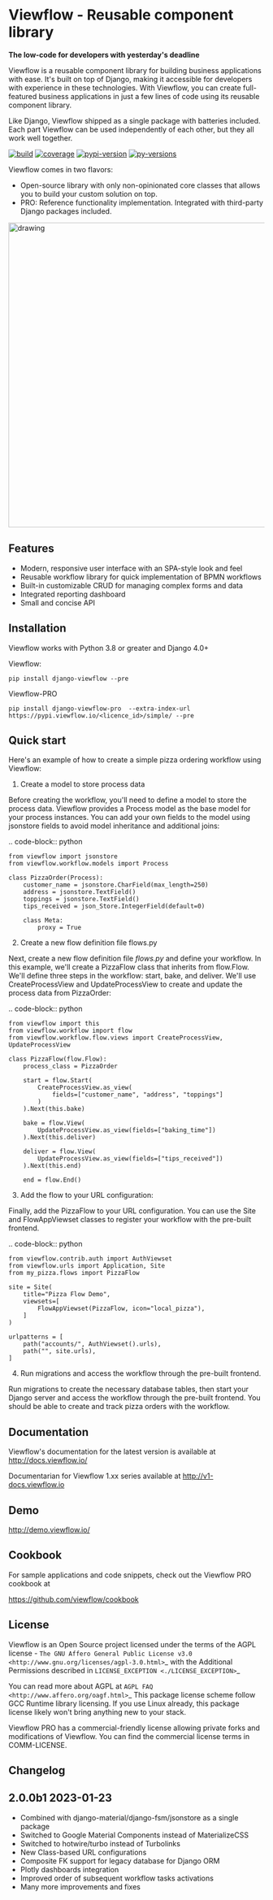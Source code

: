 # Viewflow - Reusable component library

**The low-code for developers with yesterday's deadline**

Viewflow is a reusable component library for building business applications with
ease. It's built on top of Django, making it accessible for developers with
experience in these technologies. With Viewflow, you can create full-featured
business applications in just a few lines of code using its reusable component
library.

Like Django, Viewflow shipped as a single package with batteries included. Each
part Viewflow can be used independently of each other, but they all work well
together.

[![build]][build] [![coverage]][coverage] [![pypi-version]][pypi] [![py-versions]][pypi]


Viewflow comes in two flavors:
- Open-source library with only non-opinionated core classes that allows you to build
  your custom solution on top.
- PRO: Reference functionality implementation. Integrated with third-party Django packages included.

<img src="assets/ShipmentProcess.png" alt="drawing" width="600"/>

## Features

- Modern, responsive user interface with an SPA-style look and feel
- Reusable workflow library for quick implementation of BPMN workflows
- Built-in customizable CRUD for managing complex forms and data
- Integrated reporting dashboard
- Small and concise API


## Installation

Viewflow works with Python 3.8 or greater and Django 4.0+

Viewflow:

    pip install django-viewflow --pre

Viewflow-PRO

    pip install django-viewflow-pro  --extra-index-url https://pypi.viewflow.io/<licence_id>/simple/ --pre

## Quick start

Here's an example of how to create a simple pizza ordering workflow using Viewflow:

1. Create a model to store process data

Before creating the workflow, you'll need to define a model to store the process
data. Viewflow provides a Process model as the base model for your process
instances. You can add your own fields to the model using jsonstore fields to
avoid model inheritance and additional joins:

.. code-block:: python

    from viewflow import jsonstore
    from viewflow.workflow.models import Process

    class PizzaOrder(Process):
        customer_name = jsonstore.CharField(max_length=250)
        address = jsonstore.TextField()
        toppings = jsonstore.TextField()
        tips_received = json_Store.IntegerField(default=0)

        class Meta:
            proxy = True

2. Create a new flow definition file flows.py

Next, create a new flow definition file *flows.py* and define your workflow. In
this example, we'll create a PizzaFlow class that inherits from flow.Flow.
We'll define three steps in the workflow: start, bake, and deliver. We'll
use CreateProcessView and UpdateProcessView to create and update the process
data from PizzaOrder:

.. code-block:: python

    from viewflow import this
    from viewflow.workflow import flow
    from viewflow.workflow.flow.views import CreateProcessView, UpdateProcessView

    class PizzaFlow(flow.Flow):
        process_class = PizzaOrder

        start = flow.Start(
            CreateProcessView.as_view(
                fields=["customer_name", "address", "toppings"]
            )
        ).Next(this.bake)

        bake = flow.View(
            UpdateProcessView.as_view(fields=["baking_time"])
        ).Next(this.deliver)

        deliver = flow.View(
            UpdateProcessView.as_view(fields=["tips_received"])
        ).Next(this.end)

        end = flow.End()

3. Add the flow to your URL configuration:

Finally, add the PizzaFlow to your URL configuration. You can use the Site and
FlowAppViewset classes to register your workflow with the pre-built frontend.

.. code-block:: python

    from viewflow.contrib.auth import AuthViewset
    from viewflow.urls import Application, Site
    from my_pizza.flows import PizzaFlow

    site = Site(
        title="Pizza Flow Demo",
        viewsets=[
            FlowAppViewset(PizzaFlow, icon="local_pizza"),
        ]
    )

    urlpatterns = [
        path("accounts/", AuthViewset().urls),
        path("", site.urls),
    ]

4. Run migrations and access the workflow through the pre-built frontend.

Run migrations to create the necessary database tables, then start your Django
server and access the workflow through the pre-built frontend. You should be
able to create and track pizza orders with the workflow.

## Documentation

Viewflow's documentation for the latest version is available at
http://docs.viewflow.io/

Documentarian for Viewflow  1.xx  series available at http://v1-docs.viewflow.io


## Demo

http://demo.viewflow.io/

## Cookbook

For sample applications and code snippets, check out the Viewflow PRO cookbook at

https://github.com/viewflow/cookbook


## License

Viewflow is an Open Source project licensed under the terms of
the AGPL license - `The GNU Affero General Public License v3.0
<http://www.gnu.org/licenses/agpl-3.0.html>`_ with the Additional Permissions
described in `LICENSE_EXCEPTION <./LICENSE_EXCEPTION>`_

You can read more about AGPL at `AGPL FAQ <http://www.affero.org/oagf.html>`_
This package license scheme follow GCC Runtime library licensing. If you use Linux already, this package license likely won't bring anything new to your stack.

Viewflow PRO has a commercial-friendly license allowing private forks
and modifications of Viewflow. You can find the commercial license terms in COMM-LICENSE.


## Changelog

2.0.0b1 2023-01-23
------------------
- Combined with django-material/django-fsm/jsonstore as a single package
- Switched to Google Material Components instead of MaterializeCSS
- Switched to hotwire/turbo instead of Turbolinks
- New Class-based URL configurations
- Composite FK support for legacy database for Django ORM
- Plotly dashboards integration
- Improved order of subsequent workflow tasks activations
- Many more improvements and fixes

[build]: https://img.shields.io/github/actions/workflow/status/viewflow/viewflow/django.yml?branch=main
[coverage]: https://img.shields.io/coveralls/github/viewflow/viewflow/v2
[travis-svg]: https://travis-ci.org/viewflow/viewflow.svg
[travis]: https://travis-ci.org/viewflow/viewflow
[pypi]: https://pypi.org/project/django-viewflow/
[pypi-version]: https://img.shields.io/pypi/v/django-viewflow.svg
[py-versions]: https://img.shields.io/pypi/pyversions/django-viewflow.svg
[requirements-svg]: https://requires.io/github/viewflow/viewflow/requirements.svg?branch=v2
[requirements]: https://requires.io/github/viewflow/viewflow/requirements/?branch=v2
